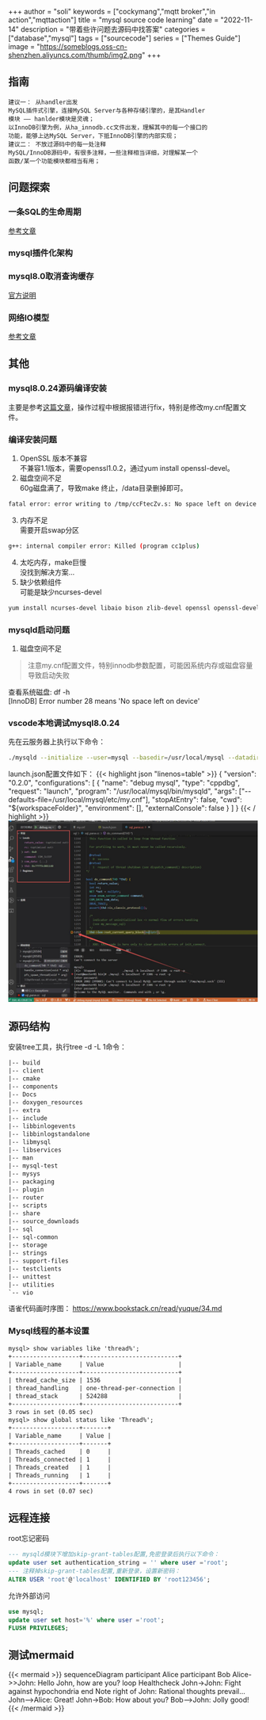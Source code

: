 +++
author = "soli"
keywords = ["cockymang","mqtt broker","in action","mqttaction"]
title = "mysql source code learning"
date = "2022-11-14"
description = "带着些许问题去源码中找答案"
categories = ["database","mysql"]
tags = ["sourcecode"]
series = ["Themes Guide"]
image = "https://someblogs.oss-cn-shenzhen.aliyuncs.com/thumb/img2.png"
+++
<!--more-->
## 指南
```
建议一： 从handler出发
MySQL插件式引擎，连接MySQL Server与各种存储引擎的，是其Handler
模块 —— hanlder模块是灵魂；
以InnoDB引擎为例，从ha_innodb.cc文件出发，理解其中的每一个接口的
功能，能够上达MySQL Server，下抵InnoDB引擎的内部实现；
建议二： 不放过源码中的每一处注释
MySQL/InnoDB源码中，有很多注释，一些注释相当详细，对理解某一个
函数/某一个功能模块都相当有用；
```
## 问题探索
### 一条SQL的生命周期
[参考文章](https://blog.mipa.site/2020/06/021934.html)
### mysql插件化架构
### mysql8.0取消查询缓存
[官方说明](https://dev.mysql.com/blog-archive/mysql-8-0-retiring-support-for-the-query-cache/)
### 网络IO模型
[参考文章](https://blog.51cto.com/u_15069490/2937369)
## 其他
### mysql8.0.24源码编译安装
主要是参考[这篇文章](https://www.cnblogs.com/jhno1/p/15324343.html#autoid-0-8-0)，操作过程中根据报错进行fix，特别是修改my.cnf配置文件。
### 编译安装问题
1. OpenSSL 版本不兼容<br>
不兼容1.1版本，需要openssl1.0.2，通过yum install openssl-devel。<br>
2. 磁盘空间不足<br>
60g磁盘满了，导致make 终止，/data目录删掉即可。<br>
```sh
fatal error: error writing to /tmp/ccFtecZv.s: No space left on device
```
3. 内存不足<br>
需要开启swap分区
```sh
g++: internal compiler error: Killed (program cc1plus)
```
4. 太吃内存，make巨慢<br>
没找到解决方案...
5. 缺少依赖组件<br>
可能是缺少ncurses-devel
```sh
yum install ncurses-devel libaio bison zlib-devel openssl openssl-devel patch
```
### mysqld启动问题
1. 磁盘空间不足
> 注意my.cnf配置文件，特别innodb参数配置，可能因系统内存或磁盘容量导致启动失败

查看系统磁盘: df -h<br>
[InnoDB] Error number 28 means 'No space left on device'
### vscode本地调试mysql8.0.24
先在云服务器上执行以下命令：
```sh
./mysqld --initialize --user=mysql --basedir=/usr/local/mysql --datadir=/usr/local/mysql/data
```
launch.json配置文件如下：
{{< highlight json "linenos=table" >}}
{
    "version": "0.2.0",
    "configurations": [
        {
            "name": "debug mysql",
            "type": "cppdbg",
            "request": "launch",
            "program": "/usr/local/mysql/bin/mysqld",
            "args": ["--defaults-file=/usr/local/mysql/etc/my.cnf"],
            "stopAtEntry": false,
            "cwd": "${workspaceFolder}",
            "environment": [],
            "externalConsole": false
        }
    ]
}
{{< / highlight >}}
![static/mysql-debug-capture](static/mysql-debug-capture.jpg)
## 源码结构
安装tree工具，执行tree -d -L 1命令：
```
|-- build
|-- client
|-- cmake
|-- components
|-- Docs
|-- doxygen_resources
|-- extra
|-- include
|-- libbinlogevents
|-- libbinlogstandalone
|-- libmysql
|-- libservices
|-- man
|-- mysql-test
|-- mysys
|-- packaging
|-- plugin
|-- router
|-- scripts
|-- share
|-- source_downloads
|-- sql
|-- sql-common
|-- storage
|-- strings
|-- support-files
|-- testclients
|-- unittest
|-- utilities
`-- vio
```
语雀代码画时序图：
https://www.bookstack.cn/read/yuque/34.md
### Mysql线程的基本设置
```
mysql> show variables like 'thread%';
+-------------------+---------------------------+
| Variable_name     | Value                     |
+-------------------+---------------------------+
| thread_cache_size | 1536                      |
| thread_handling   | one-thread-per-connection |
| thread_stack      | 524288                    |
+-------------------+---------------------------+
3 rows in set (0.05 sec)
mysql> show global status like 'Thread%';
+-------------------+-------+
| Variable_name     | Value |
+-------------------+-------+
| Threads_cached    | 0     |
| Threads_connected | 1     |
| Threads_created   | 1     |
| Threads_running   | 1     |
+-------------------+-------+
4 rows in set (0.07 sec)
```
## 远程连接
root忘记密码
```sql
--- mysqld模块下增加skip-grant-tables配置,免密登录后执行以下命令：
update user set authentication_string = '' where user ='root';
--- 注释掉skip-grant-tables配置,重新登录，设置新密码：
ALTER USER 'root'@'localhost' IDENTIFIED BY 'root123456';
```
允许外部访问
```sql
use mysql;
update user set host='%' where user ='root';
FLUSH PRIVILEGES;
```
## 测试mermaid
{{< mermaid >}}
sequenceDiagram
    participant Alice
    participant Bob
    Alice->>John: Hello John, how are you?
    loop Healthcheck
        John->John: Fight against hypochondria
    end
    Note right of John: Rational thoughts prevail...
    John-->Alice: Great!
    John->Bob: How about you?
    Bob-->John: Jolly good!
{{< /mermaid >}}